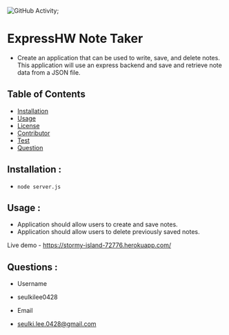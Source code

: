  ![GitHub Activity](https://img.shields.io/github/commit-activity/m/seulkilee0428/README_Generator?style=plastic);

# ExpressHW Note Taker
* Create an application that can be used to write, save, and delete notes. This application will use an express backend and save and retrieve note data from a JSON file.

## __Table of Contents__  
* [Installation](#installation)               
* [Usage](#usage)                    
* [License](#license)                      
* [Contributor](#contributor)                 
* [Test](#test)
* [Question](#question) 
## __Installation__ :               
* `node server.js`

## __Usage__ :                   
* Application should allow users to create and save notes.
* Application should allow users to delete previously saved notes.

Live demo -  https://stormy-island-72776.herokuapp.com/


## __Questions__ :
* Username
 - seulkilee0428

* Email
 - seulki.lee.0428@gmail.com

